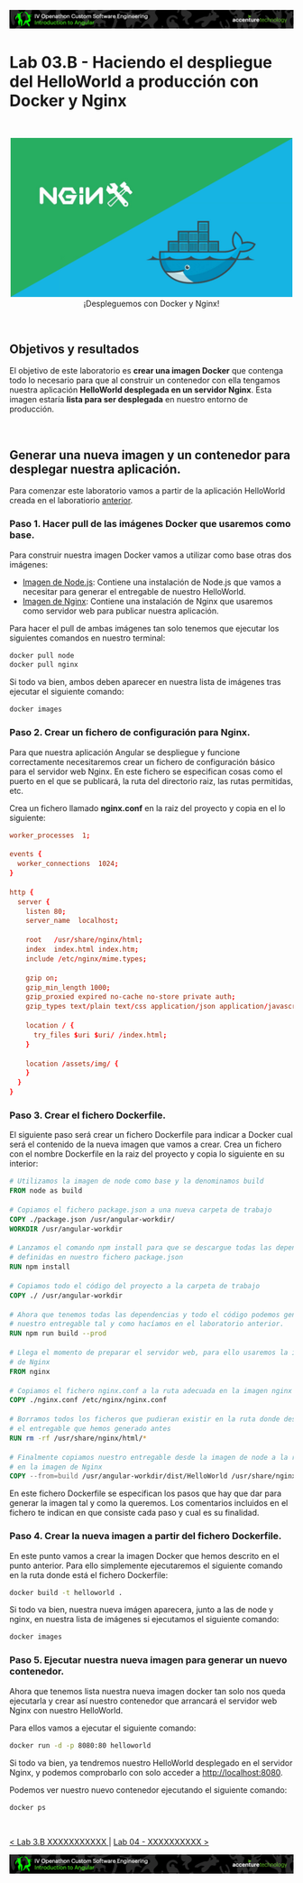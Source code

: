 <p align="center">
    <img src="../../resources/header.png">
</p>

# Lab 03.B - Haciendo el despliegue del HelloWorld a producción con Docker y Nginx

<br/>

<p align="center">
<img src="./resources/logoNginxDocker.png" width="500">
<br/>
¡Despleguemos con Docker y Nginx!
</p>
<br/>

## Objetivos y resultados
El objetivo de este laboratorio es **crear una imagen Docker** que contenga todo lo necesario para que al construir un contenedor con ella tengamos nuestra aplicación **HelloWorld desplegada en un servidor Nginx**. Esta imagen estaría **lista para ser desplegada** en nuestro entorno de producción.

<br/>

## Generar una nueva imagen y un contenedor para desplegar nuestra aplicación.

Para comenzar este laboratorio vamos a partir de la aplicación HelloWorld creada en el laboratiorio [anterior](../lab-03.B).



### Paso 1. Hacer pull de las imágenes Docker que usaremos como base.

Para construir nuestra imagen Docker vamos a utilizar como base otras dos imágenes:

- [Imagen de Node.js](https://hub.docker.com/_/node): Contiene una instalación de Node.js que vamos a necesitar para generar el entregable de nuestro HelloWorld.
- [Imagen de Nginx](https://hub.docker.com/_/nginx): Contiene una instalación de Nginx que usaremos como servidor web para publicar nuestra aplicación.

Para hacer el pull de ambas imágenes tan solo tenemos que ejecutar los siguientes comandos en nuestro terminal:

```sh
docker pull node
docker pull nginx
```

Si todo va bien, ambos deben aparecer en nuestra lista de imágenes tras ejecutar el siguiente comando:

```sh
docker images
```

### Paso 2. Crear un fichero de configuración para Nginx.

Para que nuestra aplicación Angular se despliegue y funcione correctamente necesitaremos crear un fichero de configuración básico para el servidor web Nginx. En este fichero se especifican cosas como el puerto en el que se publicará, la ruta del directorio raiz, las rutas permitidas, etc.

Crea un fichero llamado **nginx.conf** en la raiz del proyecto y copia en el lo siguiente:

```conf
worker_processes  1;
 
events {
  worker_connections  1024;
}
 
http {
  server {
    listen 80;
    server_name  localhost;
 
    root   /usr/share/nginx/html;
    index  index.html index.htm;
    include /etc/nginx/mime.types;
 
    gzip on;
    gzip_min_length 1000;
    gzip_proxied expired no-cache no-store private auth;
    gzip_types text/plain text/css application/json application/javascript application/x-javascript text/xml application/xml application/xml+rss text/javascript;
 
    location / {
      try_files $uri $uri/ /index.html;
    }

    location /assets/img/ {
    }
  }
}
```

### Paso 3. Crear el fichero Dockerfile.

El siguiente paso será crear un fichero Dockerfile para indicar a Docker cual será el contenido de la nueva imagen que vamos a crear. Crea un fichero con el nombre Dockerfile en la raiz del proyecto y copia lo siguiente en su interior:

```dockerfile
# Utilizamos la imagen de node como base y la denominamos build
FROM node as build

# Copiamos el fichero package.json a una nueva carpeta de trabajo
COPY ./package.json /usr/angular-workdir/
WORKDIR /usr/angular-workdir

# Lanzamos el comando npm install para que se descargue todas las dependencias
# definidas en nuestro fichero package.json
RUN npm install

# Copiamos todo el código del proyecto a la carpeta de trabajo
COPY ./ /usr/angular-workdir

# Ahora que tenemos todas las dependencias y todo el código podemos generar 
# nuestro entregable tal y como hacíamos en el laboratorio anterior.
RUN npm run build --prod

# Llega el momento de preparar el servidor web, para ello usaremos la imágen base
# de Nginx
FROM nginx

# Copiamos el fichero nginx.conf a la ruta adecuada en la imagen nginx
COPY ./nginx.conf /etc/nginx/nginx.conf

# Borramos todos los ficheros que pudieran existir en la ruta donde desplegaremos 
# el entregable que hemos generado antes 
RUN rm -rf /usr/share/nginx/html/*

# Finalmente copiamos nuestro entregable desde la imagen de node a la ruta de despliegue
# en la imagen de Nginx 
COPY --from=build /usr/angular-workdir/dist/HelloWorld /usr/share/nginx/html
```

En este fichero Dockerfile se especifican los pasos que hay que dar para generar la imagen tal y como la queremos. Los comentarios incluidos en el fichero te indican en que consiste cada paso y cual es su finalidad. 

### Paso 4. Crear la nueva imagen a partir del fichero Dockerfile.

En este punto vamos a crear la imagen Docker que hemos descrito en el punto anterior. Para ello simplemente ejecutaremos el siguiente comando en la ruta donde está el fichero Dockerfile:

```sh
docker build -t helloworld .
```

Si todo va bien, nuestra nueva imágen aparecera, junto a las de node y nginx, en nuestra lista de imágenes si ejecutamos el siguiente comando:
```sh
docker images
```

### Paso 5. Ejecutar nuestra nueva imagen para generar un nuevo contenedor.

Ahora que tenemos lista nuestra nueva imagen docker tan solo nos queda ejecutarla y crear así nuestro contenedor que arrancará el servidor web Nginx con nuestro HelloWorld.

Para ellos vamos a ejecutar el siguiente comando:
```sh
docker run -d -p 8080:80 helloworld
```

Si todo va bien, ya tendremos nuestro HelloWorld desplegado en el servidor Nginx, y podemos comprobarlo con solo acceder a [http://localhost:8080](http://localhost:8080).

Podemos ver nuestro nuevo contenedor ejecutando el siguiente comando:
```sh
docker ps
```


<br/>

[< Lab 3.B XXXXXXXXXXX ](../lab-03.B) | [Lab 04 - XXXXXXXXXX >](../lab-04)

<p align="center">
    <img src="../../resources/header.png">
</p>

